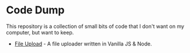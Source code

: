 # Code Dump

This repository is a collection of small bits of code that I don't want on my computer, but want to keep.

- [File Upload](./file-upload/) - A file uploader written in Vanilla JS & Node.